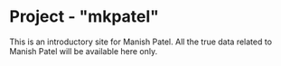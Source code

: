 # Project - "mkpatel"

This is an introductory site for Manish Patel.
All the true data related to Manish Patel will be available here only.
